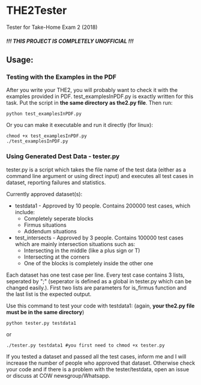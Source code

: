 # THE2Tester
Tester for Take-Home Exam 2 (2018)

##### !!! THIS PROJECT IS COMPLETELY UNOFFICIAL !!!

## Usage:
### Testing with the Examples in the PDF
After you write your THE2, you will probably want to check it with the examples provided in PDF. test_examplesInPDF.py is exactly written for this task.
Put the script in **the same directory as the2.py file**. Then run:
```
python test_examplesInPDF.py 
```
Or you can make it executable and run it directly (for linux):
```
chmod +x test_examplesInPDF.py 
./test_examplesInPDF.py
```
### Using Generated Dest Data - tester.py
tester.py is a script which takes the file name of the test data (either as a command line argument or using direct input) and executes all test cases in dataset, reporting failures and statistics.

Currently approved dataset(s):
* testdata1 - Approved by 10 people. Contains 200000 test cases, which include:
  * Completely seperate blocks
  * Firmus situations
  * Addendum situations
* test_intersects - Approved by 3 people. Contains 100000 test cases which are mainly intersection situations such as:
  * Intersecting in the middle (like a plus sign or T)
  * Intersecting at the corners
  * One of the blocks is completely inside the other one

Each dataset has one test case per line. Every test case contains 3 lists, seperated by ";" (seperator is defined as a global in tester.py which can be changed easily.). First two lists are parameters for is_firmus function and the last list is the expected output.

Use this command to test your code with testdata1: (again, **your the2.py file must be in the same directory**) 
```
python tester.py testdata1
```
or
```
./tester.py testdata1 #you first need to chmod +x tester.py 
```
If you tested a dataset and passed all the test cases, inform me and I will increase the number of people who approved that dataset.
Otherwise check your code and if there is a problem with the tester/testdata, open an issue or discuss at COW newsgroup/Whatsapp. 
